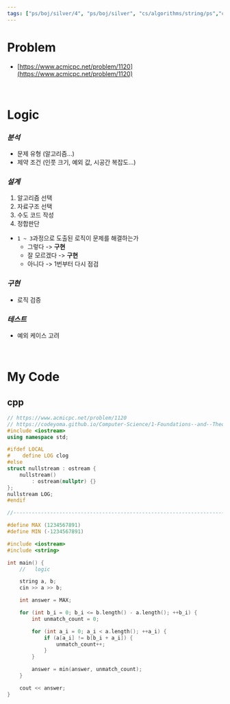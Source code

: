 ```yaml
---
tags: ["ps/boj/silver/4", "ps/boj/silver", "cs/algorithms/string/ps","cs/algorithms/bruteforcing/ps"]
---
```


# Problem
- [https://www.acmicpc.net/problem/1120](https://www.acmicpc.net/problem/1120)

<br/>

# Logic

### *분석*
- 문제 유형 (알고리즘...)
- 제약 조건 (인풋 크기, 예외 값, 시공간 복잡도...)

### *설계*
1. 알고리즘 선택
2. 자료구조 선택
3. 수도 코드 작성
4. 정합판단
  - `1 ~ 3`과정으로 도출된 로직이 문제를 해결하는가
    - 그렇다 -> **구현**
    - 잘 모르겠다 -> **구현**
    - 아니다 -> 1번부터 다시 점검

### *구현*
- 로직 검증

### *테스트*
- 예외 케이스 고려

<br/>

# My Code
## cpp
```cpp title="boj/1120.cpp"
// https://www.acmicpc.net/problem/1120
// https://codeyoma.github.io/Computer-Science/1-Foundations--and--Theory/Algorithms/ps/boj/1120/1120
#include <iostream>
using namespace std;

#ifdef LOCAL
#    define LOG clog
#else
struct nullstream : ostream {
    nullstream()
        : ostream(nullptr) {}
};
nullstream LOG;
#endif

//--------------------------------------------------------------------------------------------------

#define MAX (1234567891)
#define MIN (-1234567891)

#include <iostream>
#include <string>

int main() {
    //   logic

    string a, b;
    cin >> a >> b;

    int answer = MAX;

    for (int b_i = 0; b_i <= b.length() - a.length(); ++b_i) {
        int unmatch_count = 0;

        for (int a_i = 0; a_i < a.length(); ++a_i) {
            if (a[a_i] != b[b_i + a_i]) {
                unmatch_count++;
            }
        }

        answer = min(answer, unmatch_count);
    }

    cout << answer;
}

```
